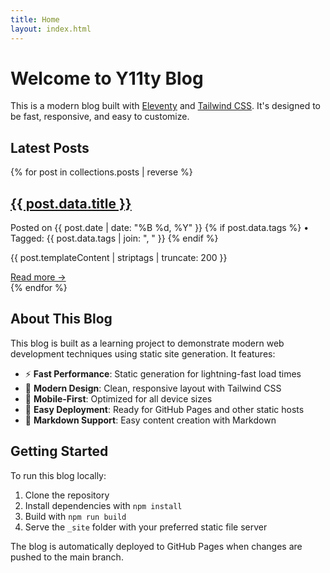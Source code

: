 ```yaml
---
title: Home
layout: index.html
---
```

# Welcome to Y11ty Blog

This is a modern blog built with [Eleventy](https://www.11ty.dev/) and [Tailwind CSS](https://tailwindcss.com/). It's designed to be fast, responsive, and easy to customize.

## Latest Posts

{% for post in collections.posts | reverse %}
<article class="bg-white rounded-lg shadow-sm border p-6 mb-6 hover:shadow-md transition-shadow">
    <h2 class="text-2xl font-bold mb-2">
        <a href="{{ post.url }}" class="text-gray-900 hover:text-primary transition-colors">{{ post.data.title }}</a>
    </h2>
    <p class="text-gray-600 text-sm mb-3">
        Posted on {{ post.date | date: "%B %d, %Y" }}
        {% if post.data.tags %}
        • Tagged: {{ post.data.tags | join: ", " }}
        {% endif %}
    </p>
    <p class="text-gray-700 leading-relaxed">
        {{ post.templateContent | striptags | truncate: 200 }}
    </p>
    <a href="{{ post.url }}" class="inline-flex items-center text-primary hover:text-primary-dark font-medium mt-3">
        Read more →
    </a>
</article>
{% endfor %}

## About This Blog

This blog is built as a learning project to demonstrate modern web development techniques using static site generation. It features:

- ⚡ **Fast Performance**: Static generation for lightning-fast load times
- 🎨 **Modern Design**: Clean, responsive layout with Tailwind CSS
- 📱 **Mobile-First**: Optimized for all device sizes
- 🚀 **Easy Deployment**: Ready for GitHub Pages and other static hosts
- 📝 **Markdown Support**: Easy content creation with Markdown

## Getting Started

To run this blog locally:

1. Clone the repository
2. Install dependencies with `npm install`
3. Build with `npm run build`
4. Serve the `_site` folder with your preferred static file server

The blog is automatically deployed to GitHub Pages when changes are pushed to the main branch.
